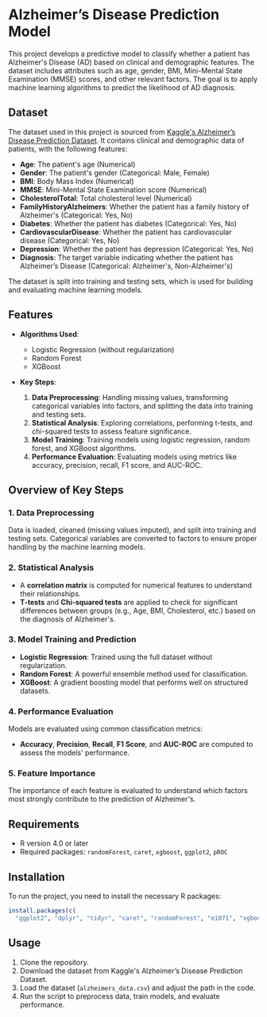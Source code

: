 # Alzheimer’s Disease Prediction Model

This project develops a predictive model to classify whether a patient has Alzheimer's Disease (AD) based on clinical and demographic features. The dataset includes attributes such as age, gender, BMI, Mini-Mental State Examination (MMSE) scores, and other relevant factors. The goal is to apply machine learning algorithms to predict the likelihood of AD diagnosis.

## Dataset

The dataset used in this project is sourced from [Kaggle's Alzheimer’s Disease Prediction Dataset](https://www.kaggle.com/datasets/rabieelkharoua/alzheimers-disease-dataset/data). It contains clinical and demographic data of patients, with the following features:

- **Age**: The patient's age (Numerical)
- **Gender**: The patient's gender (Categorical: Male, Female)
- **BMI**: Body Mass Index (Numerical)
- **MMSE**: Mini-Mental State Examination score (Numerical)
- **CholesterolTotal**: Total cholesterol level (Numerical)
- **FamilyHistoryAlzheimers**: Whether the patient has a family history of Alzheimer's (Categorical: Yes, No)
- **Diabetes**: Whether the patient has diabetes (Categorical: Yes, No)
- **CardiovascularDisease**: Whether the patient has cardiovascular disease (Categorical: Yes, No)
- **Depression**: Whether the patient has depression (Categorical: Yes, No)
- **Diagnosis**: The target variable indicating whether the patient has Alzheimer’s Disease (Categorical: Alzheimer's, Non-Alzheimer's)

The dataset is split into training and testing sets, which is used for building and evaluating machine learning models.

## Features

- **Algorithms Used**: 
  - Logistic Regression (without regularization)
  - Random Forest
  - XGBoost

- **Key Steps**:
  1. **Data Preprocessing**: Handling missing values, transforming categorical variables into factors, and splitting the data into training and testing sets.
  2. **Statistical Analysis**: Exploring correlations, performing t-tests, and chi-squared tests to assess feature significance.
  3. **Model Training**: Training models using logistic regression, random forest, and XGBoost algorithms.
  4. **Performance Evaluation**: Evaluating models using metrics like accuracy, precision, recall, F1 score, and AUC-ROC.

## Overview of Key Steps

### 1. Data Preprocessing
Data is loaded, cleaned (missing values imputed), and split into training and testing sets. Categorical variables are converted to factors to ensure proper handling by the machine learning models.

### 2. Statistical Analysis
- A **correlation matrix** is computed for numerical features to understand their relationships.
- **T-tests** and **Chi-squared tests** are applied to check for significant differences between groups (e.g., Age, BMI, Cholesterol, etc.) based on the diagnosis of Alzheimer's.

### 3. Model Training and Prediction
- **Logistic Regression**: Trained using the full dataset without regularization.
- **Random Forest**: A powerful ensemble method used for classification.
- **XGBoost**: A gradient boosting model that performs well on structured datasets.

### 4. Performance Evaluation
Models are evaluated using common classification metrics:
- **Accuracy**, **Precision**, **Recall**, **F1 Score**, and **AUC-ROC** are computed to assess the models' performance.

### 5. Feature Importance
The importance of each feature is evaluated to understand which factors most strongly contribute to the prediction of Alzheimer's.

## Requirements

- R version 4.0 or later
- Required packages: `randomForest`, `caret`, `xgboost`, `ggplot2`, `pROC`

## Installation

To run the project, you need to install the necessary R packages:

```r
install.packages(c(
  "ggplot2", "dplyr", "tidyr", "caret", "randomForest", "e1071", "xgboost", "survival", "survminer", "glmnet", "DALEX"))
```
## Usage

1. Clone the repository.
2. Download the dataset from Kaggle's Alzheimer’s Disease Prediction Dataset.
3. Load the dataset (`alzheimers_data.csv`) and adjust the path in the code.
4. Run the script to preprocess data, train models, and evaluate performance.

